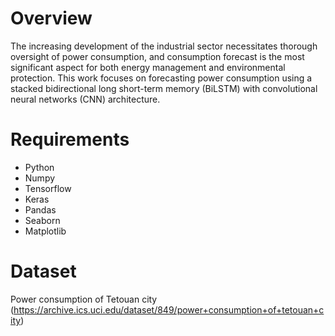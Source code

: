 # Overview
The increasing development of the industrial sector necessitates thorough oversight of power consumption, and consumption forecast is the most significant aspect for both energy management
and environmental protection. This work focuses on forecasting power consumption using a stacked bidirectional long short-term memory (BiLSTM) with convolutional neural networks (CNN) architecture.

# Requirements

*   Python
*   Numpy
*   Tensorflow
*   Keras
*   Pandas
*   Seaborn
*   Matplotlib

# Dataset
Power consumption of Tetouan city (https://archive.ics.uci.edu/dataset/849/power+consumption+of+tetouan+city)

